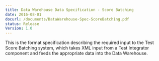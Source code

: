 ```yaml
---
title: Data Warehouse Data Specification - Score Batching 
date: 2016-08-01
docurl: /documents/DataWarehouse-Spec-ScoreBatching.pdf
status: Release
Version: 1.0
---
```

This is the format specification describing the required input to the Test Score Batching system, which takes XML input from a Test Integrator component and feeds the appropriate data into the Data Warehouse.
